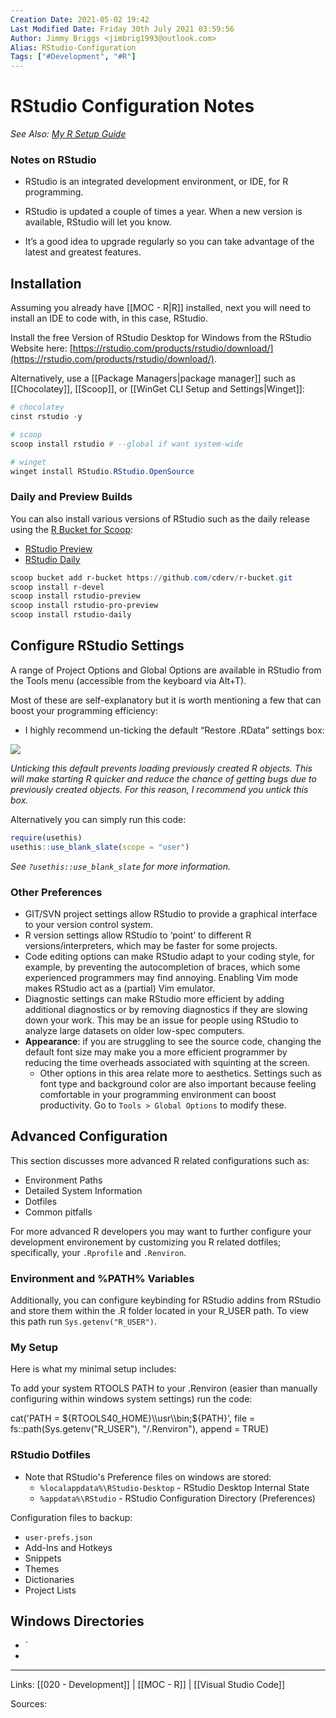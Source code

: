 ```yaml
---
Creation Date: 2021-05-02 19:42
Last Modified Date: Friday 30th July 2021 03:59:56
Author: Jimmy Briggs <jimbrig1993@outlook.com>
Alias: RStudio-Configuration
Tags: ["#Development", "#R"]
---
```


# RStudio Configuration Notes

*See Also: [My R Setup Guide](https://rtraining.jimbrig.com/articles/setting-up-r.html)*

### Notes on RStudio

-   RStudio is an integrated development environment, or IDE, for R programming.
    
-   RStudio is updated a couple of times a year. When a new version is available, RStudio will let you know.
    
-   It’s a good idea to upgrade regularly so you can take advantage of the latest and greatest features.

## Installation

Assuming you already have [[MOC - R|R]] installed, next you will need to install an IDE to code with, in this case, RStudio.

Install the free Version of RStudio Desktop for Windows from the RStudio Website here: [https://rstudio.com/products/rstudio/download/](https://rstudio.com/products/rstudio/download/).

Alternatively, use a [[Package Managers|package manager]] such as [[Chocolatey]], [[Scoop]], or [[WinGet CLI Setup and Settings|Winget]]:

```powershell
# chocolatey
cinst rstudio -y

# scoop
scoop install rstudio # --global if want system-wide

# winget
winget install RStudio.RStudio.OpenSource
```

### Daily and Preview Builds

You can also install various versions of RStudio such as the daily release using the [R Bucket for Scoop](https://github.com/cderv/r-bucket):

- [RStudio Preview](https://rstudio.com/products/rstudio/download/preview/)
- [RStudio Daily](https://dailies.rstudio.com/)

```powershell
scoop bucket add r-bucket https://github.com/cderv/r-bucket.git
scoop install r-devel
scoop install rstudio-preview
scoop install rstudio-pro-preview
scoop install rstudio-daily
```

## Configure RStudio Settings

A range of Project Options and Global Options are available in RStudio from the Tools menu (accessible from the keyboard via Alt+T).

Most of these are self-explanatory but it is worth mentioning a few that can boost your programming efficiency:

-   I highly recommend un-ticking the default “Restore .RData” settings box:

![](https://rtraining.jimbrig.com/man/figures/rstudio-settings.png)

_Unticking this default prevents loading previously created R objects. This will make starting R quicker and reduce the chance of getting bugs due to previously created objects. For this reason, I recommend you untick this box._

Alternatively you can simply run this code:

```R
require(usethis)
usethis::use_blank_slate(scope = "user")
```

_See `?usethis::use_blank_slate` for more information._

### Other Preferences

- GIT/SVN project settings allow RStudio to provide a graphical interface to your version control system.
- R version settings allow RStudio to ‘point’ to different R versions/interpreters, which may be faster for some projects.
- Code editing options can make RStudio adapt to your coding style, for example, by preventing the autocompletion of braces, which some experienced programmers may find annoying. Enabling Vim mode makes RStudio act as a (partial) Vim emulator.
- Diagnostic settings can make RStudio more efficient by adding additional diagnostics or by removing diagnostics if they are slowing down your work. This may be an issue for people using RStudio to analyze large datasets on older low-spec computers.
- **Appearance**: if you are struggling to see the source code, changing the default font size may make you a more efficient programmer by reducing the time overheads associated with squinting at the screen.
	- Other options in this area relate more to aesthetics. Settings such as font type and background color are also important because feeling comfortable in your programming environment can boost productivity. Go to `Tools > Global Options` to modify these.


## Advanced Configuration

This section discusses more advanced R related configurations such as:
- Environment Paths
- Detailed System Information
- Dotfiles
- Common pitfalls

For more advanced R developers you may want to further configure your development environement by customizing you R related dotfiles; specifically, your `.Rprofile` and `.Renviron`.

### Environment and %PATH% Variables



Additionally, you can configure keybinding for RStudio addins from RStudio and store them within the .R folder located in your R_USER path. To view this path run `Sys.getenv("R_USER")`.

### My Setup

Here is what my minimal setup includes:





To add your system RTOOLS PATH to your .Renviron (easier than manually configuring within windows system settings) run the code:

cat('PATH = ${RTOOLS40_HOME}\\usr\\bin;${PATH}',
    file = fs::path(Sys.getenv("R_USER"), "/.Renviron"),
    append = TRUE)

### RStudio Dotfiles

- Note that RStudio's Preference files on windows are stored:
	- `%localappdata%\RStudio-Desktop` - RStudio Desktop Internal State
	- `%appdata%\RStudio` - RStudio Configuration Directory (Preferences)

Configuration files to backup:
- `user-prefs.json`
- Add-Ins and Hotkeys
- Snippets
- Themes
- Dictionaries
- Project Lists


## Windows Directories
* `
* 


***

Links: [[020 - Development]] | [[MOC - R]] | [[Visual Studio Code]]

Sources:

